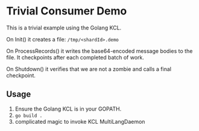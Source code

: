 Trivial Consumer Demo
=====================
This is a trivial example using the Golang KCL.

On Init() it creates a file: ``/tmp/<shardId>.demo``

On ProcessRecords() it writes the base64-encoded message bodies to the file.  It
checkpoints after each completed batch of work.

On Shutdown() it verifies that we are not a zombie and calls a final checkpoint.


## Usage
1. Ensure the Golang KCL is in your GOPATH.  
2. ``go build .``
3. complicated magic to invoke KCL MultiLangDaemon
